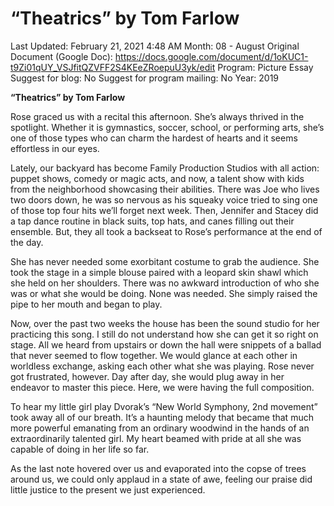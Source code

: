 # “Theatrics” by Tom Farlow

Last Updated: February 21, 2021 4:48 AM
Month: 08 - August
Original Document (Google Doc): https://docs.google.com/document/d/1oKUC1-t9Zi01qUY_VSJfitQZVFF2S4KEeZRoepuU3yk/edit
Program: Picture Essay
Suggest for blog: No
Suggest for program mailing: No
Year: 2019

**“Theatrics” by Tom Farlow**

Rose graced us with a recital this afternoon. She’s always thrived in the spotlight. Whether it is gymnastics, soccer, school, or performing arts, she’s one of those types who can charm the hardest of hearts and it seems effortless in our eyes.

Lately, our backyard has become Family Production Studios with all action: puppet shows, comedy or magic acts, and now, a talent show with kids from the neighborhood showcasing their abilities. There was Joe who lives two doors down, he was so nervous as his squeaky voice tried to sing one of those top four hits we’ll forget next week. Then, Jennifer and Stacey did a tap dance routine in black suits, top hats, and canes filling out their ensemble. But, they all took a backseat to Rose’s performance at the end of the day.

She has never needed some exorbitant costume to grab the audience. She took the stage in a simple blouse paired with a leopard skin shawl which she held on her shoulders. There was no awkward introduction of who she was or what she would be doing. None was needed. She simply raised the pipe to her mouth and began to play.

Now, over the past two weeks the house has been the sound studio for her practicing this song. I still do not understand how she can get it so right on stage. All we heard from upstairs or down the hall were snippets of a ballad that never seemed to flow together. We would glance at each other in worldless exchange, asking each other what she was playing. Rose never got frustrated, however. Day after day, she would plug away in her endeavor to master this piece. Here, we were having the full composition.

To hear my little girl play Dvorak’s “New World Symphony, 2nd movement” took away all of our breath. It’s a haunting melody that became that much more powerful emanating from an ordinary woodwind in the hands of an extraordinarily talented girl. My heart beamed with pride at all she was capable of doing in her life so far.

As the last note hovered over us and evaporated into the copse of trees around us, we could only applaud in a state of awe, feeling our praise did little justice to the present we just experienced.